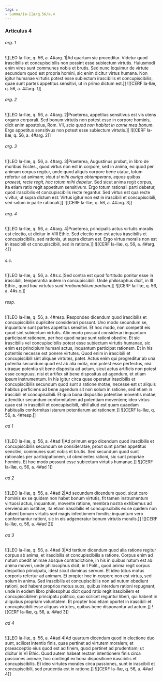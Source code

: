 ```yaml
---
tags : 
- Summa/Ia-IIæ/q.56/a.4
---
```


### Articulus 4

###### arg. 1
![[LEO Ia-IIæ, q. 56, a. 4#arg. 1|Ad quartum sic proceditur. Videtur quod irascibilis et concupiscibilis non possint esse subiectum virtutis. Huiusmodi enim vires sunt communes nobis et brutis. Sed nunc loquimur de virtute secundum quod est propria homini, sic enim dicitur virtus humana. Non igitur humanae virtutis potest esse subiectum irascibilis et concupiscibilis, quae sunt partes appetitus sensitivi, ut in primo dictum est.]]
![[CERF Ia-IIæ, q. 56, a. 4#arg. 1]]

###### arg. 2
![[LEO Ia-IIæ, q. 56, a. 4#arg. 2|Praeterea, appetitus sensitivus est vis utens organo corporali. Sed bonum virtutis non potest esse in corpore hominis, dicit enim apostolus, Rom. VII, *scio quod non habitat in carne mea bonum*. Ergo appetitus sensitivus non potest esse subiectum virtutis.]]
![[CERF Ia-IIæ, q. 56, a. 4#arg. 2]]

###### arg. 3
![[LEO Ia-IIæ, q. 56, a. 4#arg. 3|Praeterea, Augustinus probat, in libro de moribus Eccles., quod virtus non est in corpore, sed in anima, eo quod per animam corpus regitur, unde quod aliquis corpore bene utatur, totum refertur ad animam; *sicut si mihi auriga obtemperans, equos quibus praeest, recte regit, hoc totum mihi debetur*. Sed sicut anima regit corpus, ita etiam ratio regit appetitum sensitivum. Ergo totum rationali parti debetur, quod irascibilis et concupiscibilis recte regantur. Sed virtus est qua recte vivitur, ut supra dictum est. Virtus igitur non est in irascibili et concupiscibili, sed solum in parte rationali.]]
![[CERF Ia-IIæ, q. 56, a. 4#arg. 3]]

###### arg. 4
![[LEO Ia-IIæ, q. 56, a. 4#arg. 4|Praeterea, principalis actus virtutis moralis est electio, ut dicitur in VIII Ethic. Sed electio non est actus irascibilis et concupiscibilis, sed rationis, ut supra dictum est. Ergo virtus moralis non est in irascibili et concupiscibili, sed in ratione.]]
![[CERF Ia-IIæ, q. 56, a. 4#arg. 4]]

###### s.c.
![[LEO Ia-IIæ, q. 56, a. 4#s.c.|Sed contra est quod fortitudo ponitur esse in irascibili, temperantia autem in concupiscibili. Unde philosophus dicit, in III Ethic., quod *hae virtutes sunt irrationabilium partium*.]]
![[CERF Ia-IIæ, q. 56, a. 4#s.c.]]

###### resp.
![[LEO Ia-IIæ, q. 56, a. 4#resp.|Respondeo dicendum quod irascibilis et concupiscibilis dupliciter considerari possunt. Uno modo secundum se, inquantum sunt partes appetitus sensitivi. Et hoc modo, non competit eis quod sint subiectum virtutis. Alio modo possunt considerari inquantum participant rationem, per hoc quod natae sunt rationi obedire. Et sic irascibilis vel concupiscibilis potest esse subiectum virtutis humanae, sic enim est principium humani actus, inquantum participat rationem. Et in his potentiis necesse est ponere virtutes. Quod enim in irascibili et concupiscibili sint aliquae virtutes, patet. Actus enim qui progreditur ab una potentia secundum quod est ab alia mota, non potest esse perfectus, nisi utraque potentia sit bene disposita ad actum, sicut actus artificis non potest esse congruus, nisi et artifex sit bene dispositus ad agendum, et etiam ipsum instrumentum. In his igitur circa quae operatur irascibilis et concupiscibilis secundum quod sunt a ratione motae, necesse est ut aliquis habitus perficiens ad bene agendum sit non solum in ratione, sed etiam in irascibili et concupiscibili. Et quia bona dispositio potentiae moventis motae, attenditur secundum conformitatem ad potentiam moventem; ideo virtus quae est in irascibili et concupiscibili, nihil aliud est quam quaedam habitualis conformitas istarum potentiarum ad rationem.]]
![[CERF Ia-IIæ, q. 56, a. 4#resp.]]

###### ad 1
![[LEO Ia-IIæ, q. 56, a. 4#ad 1|Ad primum ergo dicendum quod irascibilis et concupiscibilis secundum se consideratae, prout sunt partes appetitus sensitivi, communes sunt nobis et brutis. Sed secundum quod sunt rationales per participationem, ut obedientes rationi, sic sunt propriae hominis. Et hoc modo possunt esse subiectum virtutis humanae.]]
![[CERF Ia-IIæ, q. 56, a. 4#ad 1]]

###### ad 2
![[LEO Ia-IIæ, q. 56, a. 4#ad 2|Ad secundum dicendum quod, sicut caro hominis ex se quidem non habet bonum virtutis, fit tamen instrumentum virtuosi actus, inquantum, movente ratione, membra nostra exhibemus ad serviendum iustitiae, ita etiam irascibilis et concupiscibilis ex se quidem non habent bonum virtutis sed magis infectionem fomitis; inquantum vero conformantur rationi, sic in eis adgeneratur bonum virtutis moralis.]]
![[CERF Ia-IIæ, q. 56, a. 4#ad 2]]

###### ad 3
![[LEO Ia-IIæ, q. 56, a. 4#ad 3|Ad tertium dicendum quod alia ratione regitur corpus ab anima, et irascibilis et concupiscibilis a ratione. Corpus enim ad nutum obedit animae absque contradictione, in his in quibus natum est ab anima moveri, unde philosophus dicit, in I Polit., quod anima regit corpus despotico principatu, idest sicut dominus servum. Et ideo totus motus corporis refertur ad animam. Et propter hoc in corpore non est virtus, sed solum in anima. Sed irascibilis et concupiscibilis non ad nutum obediunt rationi, sed habent proprios motus suos, quibus interdum rationi repugnant, unde in eodem libro philosophus dicit quod ratio regit irascibilem et concupiscibilem principatu politico, quo scilicet reguntur liberi, qui habent in aliquibus propriam voluntatem. Et propter hoc etiam oportet in irascibili et concupiscibili esse aliquas virtutes, quibus bene disponantur ad actum.]]
![[CERF Ia-IIæ, q. 56, a. 4#ad 3]]

###### ad 4
![[LEO Ia-IIæ, q. 56, a. 4#ad 4|Ad quartum dicendum quod in electione duo sunt, scilicet intentio finis, quae pertinet ad virtutem moralem; et praeacceptio eius quod est ad finem, quod pertinet ad prudentiam; ut dicitur in VI Ethic. Quod autem habeat rectam intentionem finis circa passiones animae, hoc contingit ex bona dispositione irascibilis et concupiscibilis. Et ideo virtutes morales circa passiones, sunt in irascibili et concupiscibili, sed prudentia est in ratione.]]
![[CERF Ia-IIæ, q. 56, a. 4#ad 4]]


